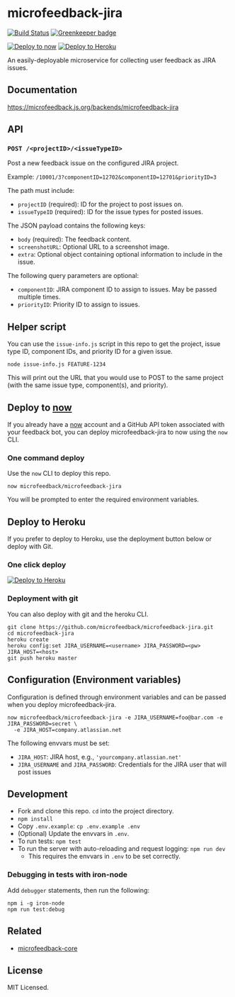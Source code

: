 # microfeedback-jira

[![Build Status](https://travis-ci.org/microfeedback/microfeedback-jira.svg?branch=master)](https://travis-ci.org/microfeedback/microfeedback-jira)
[![Greenkeeper badge](https://badges.greenkeeper.io/microfeedback/microfeedback-jira.svg)](https://greenkeeper.io/)

[![Deploy to now](https://deploy.now.sh/static/button.svg)](https://deploy.now.sh/?repo=https://github.com/microfeedback/microfeedback-jira&env=JIRA_USERNAME&env=JIRA_PASSWORD&env=JIRA_HOST)
[![Deploy to Heroku](https://www.herokucdn.com/deploy/button.svg)](https://heroku.com/deploy)

An easily-deployable microservice for collecting user feedback as JIRA issues.

## Documentation

https://microfeedback.js.org/backends/microfeedback-jira

## API

### `POST /<projectID>/<issueTypeID>`

Post a new feedback issue on the configured JIRA project.

Example: `/10001/3?componentID=12702&componentID=12701&priorityID=3`

The path must include:

- `projectID` (required): ID for the project to post issues on.
- `issueTypeID` (required): ID for the issue types for posted issues.

The JSON payload contains the following keys:

- `body` (required): The feedback content.
- `screenshotURL`: Optional URL to a screenshot image.
- `extra`: Optional object containing optional information to include in the issue.

The following query parameters are optional:

- `componentID`: JIRA component ID to assign to issues. May be passed
multiple times.
- `priorityID`: Priority ID to assign to issues.

## Helper script

You can use the `issue-info.js` script in this repo to get the project,
    issue type ID, component IDs, and priority ID for a given issue.

```
node issue-info.js FEATURE-1234
```

This will print out the URL that you would use to POST to the same
project (with the same issue type, component(s), and priority).

## Deploy to [now](https://zeit.co/now)

If you already have a [now](https://zeit.co/now) account and a GitHub
API token associated with your feedback bot, you can deploy
microfeedback-jira to now using the `now` CLI.

### One command deploy

Use the `now` CLI to deploy this repo. 

```
now microfeedback/microfeedback-jira
```

You will be prompted to enter the required environment variables.

## Deploy to Heroku

If you prefer to deploy to Heroku, use the deployment button below or
deploy with Git.

### One click deploy

[![Deploy to Heroku](https://www.herokucdn.com/deploy/button.svg)](https://heroku.com/deploy)

### Deployment with git

You can also deploy with git and the heroku CLI.

```
git clone https://github.com/microfeedback/microfeedback-jira.git
cd microfeedback-jira
heroku create
heroku config:set JIRA_USERNAME=<username> JIRA_PASSWORD=<pw> JIRA_HOST=<host>
git push heroku master
```

## Configuration (Environment variables)

Configuration is defined through environment variables and can be passed
when you deploy microfeedback-jira.

```
now microfeedback/microfeedback-jira -e JIRA_USERNAME=foo@bar.com -e JIRA_PASSWORD=secret \
  -e JIRA_HOST=company.atlassian.net
```

The following envvars must be set:

- `JIRA_HOST`: JIRA host, e.g., `'yourcompany.atlassian.net'`
- `JIRA_USERNAME` and `JIRA_PASSWORD`: Credentials for the
                                                  JIRA user that will
                                                  post issues


## Development

* Fork and clone this repo. `cd` into the project directory.
* `npm install`
* Copy `.env.example`: `cp .env.example .env`
* (Optional) Update the envvars in `.env`.
* To run tests: `npm test`
* To run the server with auto-reloading and request logging: `npm run dev`
  * This requires the envvars in `.env` to be set correctly.

### Debugging in tests with iron-node

Add `debugger` statements, then run the following:

```
npm i -g iron-node
npm run test:debug
```

## Related

- [microfeedback-core](https://github.com/microfeedback/microfeedback-core)

## License

MIT Licensed.
